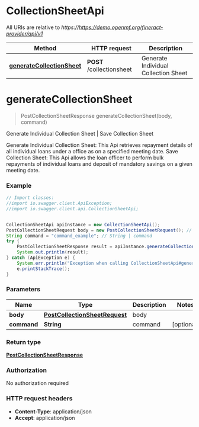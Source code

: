 # CollectionSheetApi

All URIs are relative to *https://https://demo.openmf.org/fineract-provider/api/v1*

Method | HTTP request | Description
------------- | ------------- | -------------
[**generateCollectionSheet**](CollectionSheetApi.md#generateCollectionSheet) | **POST** /collectionsheet | Generate Individual Collection Sheet | Save Collection Sheet


<a name="generateCollectionSheet"></a>
# **generateCollectionSheet**
> PostCollectionSheetResponse generateCollectionSheet(body, command)

Generate Individual Collection Sheet | Save Collection Sheet

Generate Individual Collection Sheet:  This Api retrieves repayment details of all individual loans under a office as on a specified meeting date.  Save Collection Sheet:  This Api allows the loan officer to perform bulk repayments of individual loans and deposit of mandatory savings on a given meeting date.

### Example
```java
// Import classes:
//import io.swagger.client.ApiException;
//import io.swagger.client.api.CollectionSheetApi;


CollectionSheetApi apiInstance = new CollectionSheetApi();
PostCollectionSheetRequest body = new PostCollectionSheetRequest(); // PostCollectionSheetRequest | body
String command = "command_example"; // String | command
try {
    PostCollectionSheetResponse result = apiInstance.generateCollectionSheet(body, command);
    System.out.println(result);
} catch (ApiException e) {
    System.err.println("Exception when calling CollectionSheetApi#generateCollectionSheet");
    e.printStackTrace();
}
```

### Parameters

Name | Type | Description  | Notes
------------- | ------------- | ------------- | -------------
 **body** | [**PostCollectionSheetRequest**](PostCollectionSheetRequest.md)| body |
 **command** | **String**| command | [optional]

### Return type

[**PostCollectionSheetResponse**](PostCollectionSheetResponse.md)

### Authorization

No authorization required

### HTTP request headers

 - **Content-Type**: application/json
 - **Accept**: application/json

